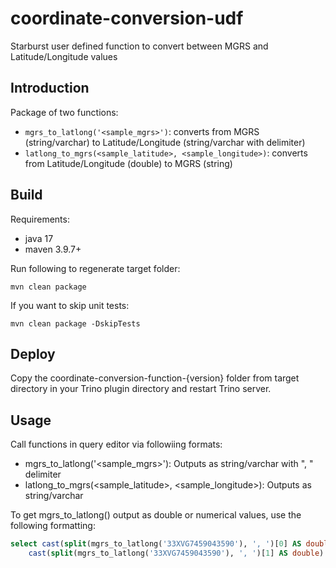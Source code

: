 # coordinate-conversion-udf
Starburst user defined function to convert between MGRS and Latitude/Longitude values

## Introduction
Package of two functions: 
- ```mgrs_to_latlong('<sample_mgrs>')```: converts from MGRS (string/varchar) to Latitude/Longitude (string/varchar with delimiter)
- ```latlong_to_mgrs(<sample_latitude>, <sample_longitude>)```: converts from Latitude/Longitude (double) to MGRS (string)

## Build
Requirements:
- java 17
- maven 3.9.7+

Run following to regenerate target folder:
```
mvn clean package
```

If you want to skip unit tests:
```
mvn clean package -DskipTests
```

## Deploy
Copy the coordinate-conversion-function-{version} folder from target directory in your Trino plugin directory and restart Trino server.

## Usage
Call functions in query editor via followiing formats:
- mgrs_to_latlong('<sample_mgrs>'): Outputs as string/varchar with ", " delimiter
- latlong_to_mgrs(<sample_latitude>, <sample_longitude>): Outputs as string/varchar

To get mgrs_to_latlong() output as double or numerical values, use the following formatting:
```sql
select cast(split(mgrs_to_latlong('33XVG7459043590'), ', ')[0] AS double) as latitude,
    cast(split(mgrs_to_latlong('33XVG7459043590'), ', ')[1] AS double) as longitude
```


